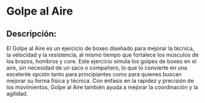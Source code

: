 # Golpe al Aire 

## Descripción:
El Golpe al Aire es un ejercicio de boxeo diseñado para mejorar la técnica, la velocidad y la resistencia, al mismo tiempo que fortalece los músculos de los brazos, hombros y core. Este ejercicio simula los golpes de boxeo en el aire, sin necesidad de un saco o compañero, lo que lo convierte en una excelente opción tanto para principiantes como para quienes buscan mejorar su forma física y técnica. Con énfasis en la rapidez y precisión de los movimientos, Golpe al Aire también ayuda a mejorar la coordinación y la agilidad.
